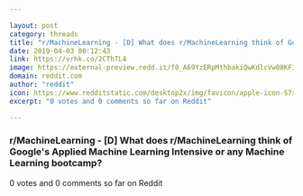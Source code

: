 ```yaml
---

layout: post
category: threads
title: "r/MachineLearning - [D] What does r/MachineLearning think of Google's Applied Machine Learning Intensive or any Machine Learning bootcamp?"
date: 2019-04-03 00:12:43
link: https://vrhk.co/2CThTL4
image: https://external-preview.redd.it/f0_A69YzERpMthbakiQwKdlcVw08KF1QCmkTTJccLRU.jpg?auto=webp&s=e9b6441d60cfbd580bbc03bc4cd6ea865e93d62e
domain: reddit.com
author: "reddit"
icon: https://www.redditstatic.com/desktop2x/img/favicon/apple-icon-57x57.png
excerpt: "0 votes and 0 comments so far on Reddit"

---
```


### r/MachineLearning - [D] What does r/MachineLearning think of Google's Applied Machine Learning Intensive or any Machine Learning bootcamp?

0 votes and 0 comments so far on Reddit